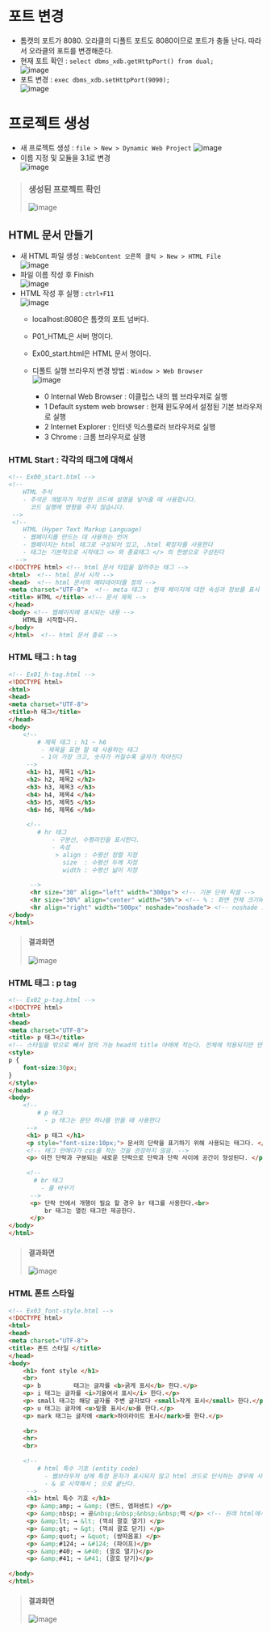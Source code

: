 # 포트 변경
* 톰캣의 포트가 8080. 오라클의 디폴트 포트도 8080이므로 포트가 충돌 난다. 따라서 오라클의 포트를 변경해준다.
* 현재 포트 확인 : `select dbms_xdb.getHttpPort() from dual;`  
  ![image](https://user-images.githubusercontent.com/79209568/113852128-2df92e80-97d7-11eb-9cab-09b0a233076a.png)  
* 포트 변경 : `exec dbms_xdb.setHttpPort(9090);`  
  ![image](https://user-images.githubusercontent.com/79209568/113852387-7b759b80-97d7-11eb-9f20-427dbf7535be.png)  

#  프로젝트 생성
* 새 프로젝트 생성 : `file > New > Dynamic Web Project` 
  ![image](https://user-images.githubusercontent.com/79209568/113854624-0788c280-97da-11eb-8d87-d52d7ddf8630.png)  
* 이름 지정 및 모듈을 3.1로 변경  
  ![image](https://user-images.githubusercontent.com/79209568/113854718-28e9ae80-97da-11eb-9f66-24e890029c22.png)  
> ### 생성된 프로젝트 확인  
>   
> ![image](https://user-images.githubusercontent.com/79209568/113855290-d5c42b80-97da-11eb-992c-93df19393706.png)  
  
## HTML 문서 만들기
* 새 HTML 파일 생성 : `WebContent 오른쪽 클릭 > New > HTML File`  
  ![image](https://user-images.githubusercontent.com/79209568/113855537-1d4ab780-97db-11eb-94b9-fd8cf0be7ac5.png)  
* 파일 이름 작성 후 Finish  
  ![image](https://user-images.githubusercontent.com/79209568/113855625-3a7f8600-97db-11eb-8108-49f636943ed3.png)  
* HTML 작성 후 실행 : `ctrl+F11`  
  ![image](https://user-images.githubusercontent.com/79209568/113855793-67339d80-97db-11eb-89d6-9ad33061c976.png)  
  * localhost:8080은 톰캣의 포트 넘버다.
  * P01_HTML은 서버 명이다.
  * Ex00_start.html은 HTML 문서 명이다.  
    
  * 디폴트 실행 브라우저 변경 방법 : `Window > Web Browser`  
  ![image](https://user-images.githubusercontent.com/79209568/113856060-b4b00a80-97db-11eb-8940-d0de32cbd70d.png)   
    * 0 Internal Web Browser : 이클립스 내의 웹 브라우저로 실행
    * 1 Default system web browser : 현재 윈도우에서 설정된 기본 브라우저로 실행
    * 2 Internet Explorer : 인터넷 익스플로러 브라우저로 실행
    * 3 Chrome : 크롬 브라우저로 실행
  
### HTML Start : 각각의 태그에 대해서
```html
<!-- Ex00_start.html -->
<!-- 
	HTML 주석
	- 주석은 개발자가 작성한 코드에 설명을 넣어줄 때 사용합니다.
	  코드 실행에 영향을 주지 않습니다.
 -->
 <!-- 
 	HTML (Hyper Text Markup Language)
 	- 웹페이지를 만드는 데 사용하는 언어
 	- 웹페이지는 html 태그로 구성되어 있고, .html 확장자를 사용한다
 	- 태그는 기본적으로 시작태그 <> 와 종료태그 </> 의 한쌍으로 구성된다
  -->
<!DOCTYPE html> <!-- html 문서 타입을 알려주는 태그 -->
<html>  <!-- html 문서 시작 -->
<head>  <!-- html 문서의 메타데이터를 정의 -->
<meta charset="UTF-8">  <!-- meta 태그 : 현재 페이지에 대한 속성과 정보를 표시 -->
<title> HTML </title> <!-- 문서 제목 -->
</head>
<body> <!-- 웹페이지에 표시되는 내용 -->
	HTML을 시작합니다.
</body>
</html>  <!-- html 문서 종료 -->
```
 
### HTML 태그 : h tag
```html
<!-- Ex01_h-tag.html -->
<!DOCTYPE html>
<html>
<head>
<meta charset="UTF-8">
<title>h 태그</title>
</head>
<body>
	<!-- 
		# 제목 태그 : h1 ~ h6
		 - 제목을 표현 할 때 사용하는 태그
		 - 1이 가장 크고, 숫자가 커질수록 글자가 작아진다
	 -->
	 <h1> h1, 제목1 </h1>
	 <h2> h2, 제목2 </h2>
	 <h3> h3, 제목3 </h3>
	 <h4> h4, 제목4 </h4>
	 <h5> h5, 제목5 </h5>
	 <h6> h6, 제목6 </h6>
	 
	 <!-- 
	   	# hr 태그
	   		- 구분선, 수평라인을 표시한다.
	   		- 속성
	   		 > align : 수평선 정렬 지정
	   		   size  : 수평선 두께 지정
	   		   width : 수평선 넓이 지정
	   
	  -->
	  <hr size="30" align="left" width="300px"> <!-- 기본 단위 픽셀 -->
	  <hr size="30%" align="center" width="50%"> <!-- % : 화면 전체 크기에서 지정. 화면 크기를 변경하면 그에 맞는 퍼센트로 크기가 변경된다 -->
	  <hr align="right" width="500px" noshade="noshade"> <!-- noshade : 그림자없이 한 줄만 -->
</body>
</html>
```
> #### 결과화면
>   
> ![image](https://user-images.githubusercontent.com/79209568/113863322-7bc86380-97e4-11eb-9381-890a4a7b0b8f.png)
  
  
### HTML 태그 : p tag
```html
<!-- Ex02_p-tag.html -->
<!DOCTYPE html>
<html>
<head>
<meta charset="UTF-8">
<title> p 태그</title>
<!-- 스타일을 밖으로 빼서 정의 가능 head의 title 아래에 적는다. 전체에 적용되지만 만약 태그 내부에서 설정한 값이 있으면 그것이 우선 적용된다. -->
<style>
p {
	font-size:30px;
}
</style>
</head>
<body>
	<!-- 
		# p 태그
		  - p 태그는 문단 하나를 만들 때 사용한다
	 -->
	 <h1> p 태그 </h1>
	 <p style="font-size:10px;"> 문서의 단락을 표기하기 위해 사용되는 태그다. </p>
	 <!-- 태그 안에다가 css를 적는 것을 권장하지 않음. -->
	 <p> 이전 단락과 구분되는 새로운 단락으로 단락과 단락 사이에 공간이 형성된다. </p>
	 
	 <!-- 
	   # br 태그
	     - 줄 바꾸기
	  -->
	  <p> 단락 안에서 개행이 필요 할 경우 br 태그를 사용한다.<br>
	  	  br 태그는 열린 태그만 제공한다.
	  </p>
</body>
</html>
```
> #### 결과화면
>   
> ![image](https://user-images.githubusercontent.com/79209568/113863815-16c13d80-97e5-11eb-9c97-dcfa151d5a03.png)
  
  
### HTML 폰트 스타일
```html
<!-- Ex03_font-style.html -->
<!DOCTYPE html>
<html>
<head>
<meta charset="UTF-8">
<title> 폰트 스타일 </title>
</head>
<body>
	<h1> font style </h1>
	<br>
	<p> b         태그는 글자를 <b>굵게 표시</b> 한다.</p>
	<p> i 태그는 글자를 <i>기울여서 표시</i> 한다.</p>
	<p> small 태그는 해당 글자를 주변 글자보다 <small>작게 표시</small> 한다.</p>
	<p> u 태그는 글자에 <u>밑줄 표시</u>를 한다.</p>
	<p> mark 태그는 글자에 <mark>하이라이트 표시</mark>를 한다.</p>
	
	<br>
	<hr>
	<br>
	
	<!-- 
		# html 특수 기호 (entity code)
		  - 웹브라우저 상에 특정 문자가 표시되지 않고 html 코드로 인식하는 경우에 사용한다.
		  - & 로 시작해서 ; 으로 끝난다.
	 -->
	 <h1> html 특수 기호 </h1>
	 <p> &amp;amp; → &amp; (앤드, 엠퍼센트) </p>
	 <p> &amp;nbsp; → 공&nbsp;&nbsp;&nbsp;&nbsp;백 </p> <!-- 원래 html에서 띄어쓰기는 많이해도 한 번만 적용된다. -->
	 <p> &amp;lt; → &lt; (꺽쇠 괄호 열기) </p>
	 <p> &amp;gt; → &gt; (꺽쇠 괄호 닫기) </p>
	 <p> &amp;quot; → &quot; (쌍따옴표) </p>
	 <p> &amp;#124; → &#124; (파이프)</p>
	 <p> &amp;#40; → &#40; (괄호 열기)</p>
	 <p> &amp;#41; → &#41; (괄호 닫기)</p>
	 
</body>
</html>
```

> #### 결과화면
>   
> ![image](https://user-images.githubusercontent.com/79209568/113863976-4cfebd00-97e5-11eb-98e1-922cdfb086ae.png)
